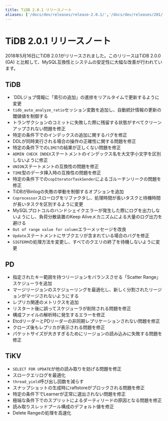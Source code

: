 ```yaml
---
title: TiDB 2.0.1 リリースノート
aliases: ['/docs/dev/releases/release-2.0.1/','/docs/dev/releases/201/']
---
```


# TiDB 2.0.1 リリースノート

2018年5月16日にTiDB 2.0.1がリリースされました。このリリースはTiDB 2.0.0 (GA) と比較して、MySQL互換性とシステムの安定性に大幅な改善が行われています。

## TiDB

- `DDLジョブ情報に「索引の追加」の進捗をリアルタイムで更新するように変更
- `tidb_auto_analyze_ratio`セッション変数を追加し、自動統計情報の更新の閾値値を制御する
- トランザクションのコミットに失敗した際に残留する状態がすべてクリーンアップされない問題を修正
- 特定の条件下でのインデックスの追加に関するバグを修正
- DDLが同時実行される場合の操作の正確性に関する問題を修正
- 特定の条件下での`LIMIT`の結果が正しくない問題を修正
- `ADMIN CHECK INDEX`ステートメントのインデックス名を大文字小文字を区別しないように修正
- `UNION`ステートメントの互換性の問題を修正
- `TIME`型のデータ挿入時の互換性の問題を修正
- 特定の条件下での`copIteratorTaskSender`によるゴルーチンリークの問題を修正
- TiDBがBinlogの失敗の挙動を制御するオプションを追加
- `Coprocessor`スローログをリファクタし、処理時間が長いタスクと待機時間が長いタスクを区別するように変更
- MySQLプロトコルのハンドシェイクエラーが発生した際にログを出力しないようにし、負荷分散装置のKeep Aliveメカニズムによる大量のログ出力を避ける
- `Out of range value for column`エラーメッセージを改良
- `Update`ステートメントにサブクエリが含まれている場合のバグを修正
- `SIGTERM`の処理方法を変更し、すべてのクエリの終了を待機しないように変更

## PD

- 指定されたキー範囲を持つリージョンをバランスさせる「Scatter Range」スケジューラを追加
- マージリージョンのスケジューリングを最適化し、新しく分割されたリージョンがマージされないようにする
- レプリカ関連のメトリクスを追加
- リスタート後に誤ってスケジューラが削除される問題を修正
- 構成ファイルの解析時に発生するエラーを修正
- EtcdリーダーとPDリーダーの非同期レプリケーションされない問題を修正
- クローズ後もレプリカが表示される問題を修正
- パケットサイズが大きすぎるためにリージョンの読み込みに失敗する問題を修正

## TiKV

- `SELECT FOR UPDATE`が他の読み取りを妨げる問題を修正
- スロークエリログを最適化
- `thread_yield`呼び出し回数を減らす
- スナップショットの生成時にraftstoreがブロックされる問題を修正
- 特定の条件下でLearnerが正常に選出されない問題を修正
- 極端な条件下でのスプリットによるダーティリードの原因となる問題を修正
- 読み取りスレッドプール構成のデフォルト値を修正
- Delete Rangeの処理を高速化